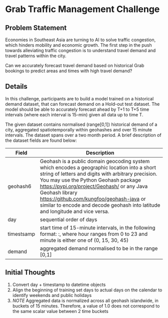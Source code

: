 # Grab Traffic Management Challenge

## Problem Statement
Economies in Southeast Asia are turning to AI to solve traffic congestion, which hinders mobility and economic growth. The first step in the push towards alleviating traffic congestion is to understand travel demand and travel patterns within the city. 

Can we accurately forecast travel demand based on historical Grab bookings to predict areas and times with high travel demand?

## Details
In this challenge, participants are to build a model trained on a historical demand dataset, that can forecast demand on a Hold-out test dataset. The model should be able to accurately forecast ahead by T+1 to T+5 time intervals (where each interval is 15-min) given all data up to time T.

The given dataset contains normalised (range[0,1]) historical demand of a city, aggregated spatiotemporally within geohashes and over 15 minute intervals. The dataset spans over a two month period. A brief description of the dataset fields are found below:

Field | Description
------------ | -------------
geohash6 | Geohash is a public domain geocoding system which encodes a geographic location into a short string of letters and digits with arbitrary precision. You may use the Python Geohash package https://pypi.org/project/Geohash/ or any Java Geohash library https://github.com/kungfoo/geohash-java or similar to encode and decode geohash into latitude and longitude and vice versa.
day | sequential order of days
timestsamp | start time of 15-minute intervals, in the following format: <hour>:<minute>, where hour ranges from 0 to 23 and minute is either one of (0, 15, 30, 45)
demand | aggregated demand normalised to be in the range [0,1]

## Initial Thoughts
1. Convert day + timestamp to datetime objects
2. Align the beginning of training set days to actual days on the calendar to identify weekends and public holidays
3. _NOTE_ Aggregated data is normalized across all geohash islandwide, in buckets of 15 minutes. Therefore, a value of 1.0 does not correspond to the same scalar value between 2 time buckets